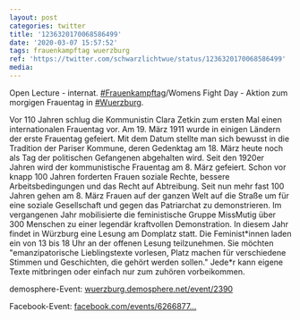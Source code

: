 ```yaml
---
layout: post
categories: twitter
title: '1236320170068586499'
date: '2020-03-07 15:57:52'
tags: frauenkampftag wuerzburg
ref: 'https://twitter.com/schwarzlichtwue/status/1236320170068586499'
media:
---
```

Open Lecture - internat. [#Frauenkampftag](/t/frauenkampftag)/Womens Fight Day - Aktion zum morgigen Frauentag in [#Wuerzburg](/t/wuerzburg).



Vor 110 Jahren schlug die Kommunistin Clara Zetkin zum ersten Mal einen internationalen Frauentag vor. Am 19. März 1911 wurde in einigen Ländern der erste Frauentag gefeiert.
Mit dem Datum stellte man sich bewusst in die Tradition der Pariser Kommune, deren Gedenktag am 18. März heute noch als Tag der politischen Gefangenen abgehalten wird.
Seit den 1920er Jahren wird der kommunistische Frauentag am 8. März gefeiert. Schon vor knapp 100 Jahren forderten Frauen soziale Rechte, bessere Arbeitsbedingungen und das Recht auf Abtreibung.
Seit nun mehr fast 100 Jahren gehen am 8. März Frauen auf der ganzen Welt auf die Straße um für eine soziale Gesellschaft und gegen das Patriarchat zu demonstrieren.
Im vergangenen Jahr mobilisierte die feministische Gruppe MissMutig über 300 Menschen zu einer legendär kraftvollen Demonstration. In diesem Jahr findet in Würzburg eine Lesung am Domplatz statt.
Die Feminist\*innen laden ein von 13 bis 18 Uhr an der offenen Lesung teilzunehmen. Sie möchten "emanzipatorische Lieblingstexte vorlesen, Platz machen für verschiedene Stimmen und Geschichten, die gehört werden sollen."
Jede\*r kann eigene Texte mitbringen oder einfach nur zum zuhören vorbeikommen.



demosphere-Event: [wuerzburg.demosphere.net/event/2390](https://wuerzburg.demosphere.net/event/2390)



Facebook-Event: [facebook.com/events/6266877…](https://www.facebook.com/events/626687791423838)